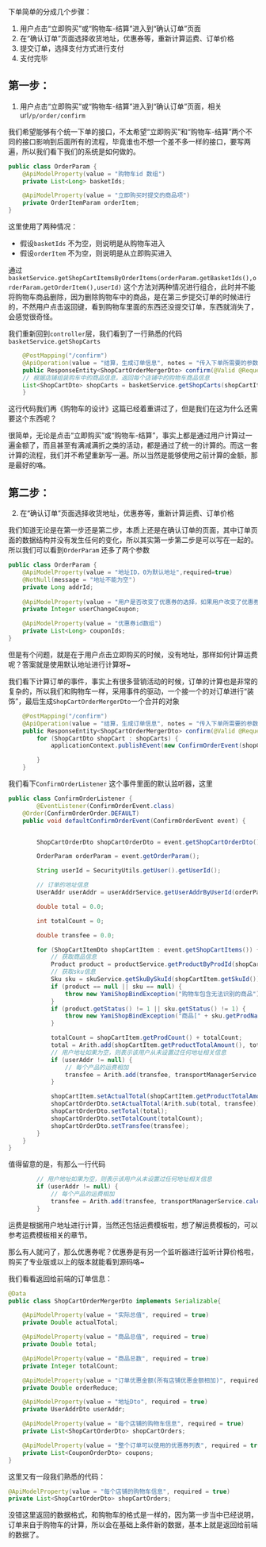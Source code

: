下单简单的分成几个步骤：

1. 用户点击“立即购买”或“购物车-结算”进入到“确认订单”页面
2. 在“确认订单”页面选择收货地址，优惠券等，重新计算运费、订单价格
3. 提交订单，选择支付方式进行支付
4. 支付完毕



## 第一步：

1. 用户点击“立即购买”或“购物车-结算”进入到“确认订单”页面，相关url`/p/order/confirm`

我们希望能够有个统一下单的接口，不太希望“立即购买”和“购物车-结算”两个不同的接口影响到后面所有的流程，毕竟谁也不想一个差不多一样的接口，要写两遍，所以我们看下我们的系统是如何做的。



```java
public class OrderParam {
	@ApiModelProperty(value = "购物车id 数组")
	private List<Long> basketIds;

	@ApiModelProperty(value = "立即购买时提交的商品项")
	private OrderItemParam orderItem;
}
```

这里使用了两种情况：

- 假设`basketIds` 不为空，则说明是从购物车进入
- 假设`orderItem` 不为空，则说明是从立即购买进入

通过`basketService.getShopCartItemsByOrderItems(orderParam.getBasketIds(),orderParam.getOrderItem(),userId)` 这个方法对两种情况进行组合，此时并不能将购物车商品删除，因为删除购物车中的商品，是在第三步提交订单的时候进行的，不然用户点击返回键，看到购物车里面的东西还没提交订单，东西就消失了，会感觉很奇怪。



我们重新回到`controller`层，我们看到了一行熟悉的代码`basketService.getShopCarts`

```java
    @PostMapping("/confirm")
    @ApiOperation(value = "结算，生成订单信息", notes = "传入下单所需要的参数进行下单")
    public ResponseEntity<ShopCartOrderMergerDto> confirm(@Valid @RequestBody OrderParam orderParam) {
    // 根据店铺组装购车中的商品信息，返回每个店铺中的购物车商品信息
    List<ShopCartDto> shopCarts = basketService.getShopCarts(shopCartItems);
    }
```

这行代码我们再《购物车的设计》这篇已经着重讲过了，但是我们在这为什么还需要这个东西呢？

很简单，无论是点击“立即购买”或“购物车-结算”，事实上都是通过用户计算过一遍金额了，而且甚至有满减满折之类的活动，都是通过了统一的计算的。而这一套计算的流程，我们并不希望重新写一遍。所以当然是能够使用之前计算的金额，那是最好的咯。





## 第二步：

2. 在“确认订单”页面选择收货地址，优惠券等，重新计算运费、订单价格

我们知道无论是在第一步还是第二步，本质上还是在确认订单的页面，其中订单页面的数据结构并没有发生任何的变化，所以其实第一步第二步是可以写在一起的。所以我们可以看到`OrderParam` 还多了两个参数

```java
public class OrderParam {
	@ApiModelProperty(value = "地址ID，0为默认地址",required=true)
	@NotNull(message = "地址不能为空")
	private Long addrId;
	
	@ApiModelProperty(value = "用户是否改变了优惠券的选择，如果用户改变了优惠券的选择，则完全根据传入参数进行优惠券的选择")
	private Integer userChangeCoupon;

	@ApiModelProperty(value = "优惠券id数组")
	private List<Long> couponIds;
}
```

但是有个问题，就是在于用户点击立即购买的时候，没有地址，那样如何计算运费呢？答案就是使用默认地址进行计算呀~



我们看下计算订单的事件，事实上有很多营销活动的时候，订单的计算也是非常的复杂的，所以我们和购物车一样，采用事件的驱动，一个接一个的对订单进行“装饰”，最后生成`ShopCartOrderMergerDto`一个合并的对象

```java
    @PostMapping("/confirm")
    @ApiOperation(value = "结算，生成订单信息", notes = "传入下单所需要的参数进行下单")
    public ResponseEntity<ShopCartOrderMergerDto> confirm(@Valid @RequestBody OrderParam orderParam) {
        for (ShopCartDto shopCart : shopCarts) {
            applicationContext.publishEvent(new ConfirmOrderEvent(shopCartOrder,orderParam,shopAllShopCartItems));

        }
    }
```

我们看下`ConfirmOrderListener` 这个事件里面的默认监听器，这里



```java
public class ConfirmOrderListener {
        @EventListener(ConfirmOrderEvent.class)
    @Order(ConfirmOrderOrder.DEFAULT)
    public void defaultConfirmOrderEvent(ConfirmOrderEvent event) {


        ShopCartOrderDto shopCartOrderDto = event.getShopCartOrderDto();

        OrderParam orderParam = event.getOrderParam();

        String userId = SecurityUtils.getUser().getUserId();

        // 订单的地址信息
        UserAddr userAddr = userAddrService.getUserAddrByUserId(orderParam.getAddrId(), userId);

        double total = 0.0;

        int totalCount = 0;

        double transfee = 0.0;

        for (ShopCartItemDto shopCartItem : event.getShopCartItems()) {
            // 获取商品信息
            Product product = productService.getProductByProdId(shopCartItem.getProdId());
            // 获取sku信息
            Sku sku = skuService.getSkuBySkuId(shopCartItem.getSkuId());
            if (product == null || sku == null) {
                throw new YamiShopBindException("购物车包含无法识别的商品");
            }
            if (product.getStatus() != 1 || sku.getStatus() != 1) {
                throw new YamiShopBindException("商品[" + sku.getProdName() + "]已下架");
            }

            totalCount = shopCartItem.getProdCount() + totalCount;
            total = Arith.add(shopCartItem.getProductTotalAmount(), total);
            // 用户地址如果为空，则表示该用户从未设置过任何地址相关信息
            if (userAddr != null) {
                // 每个产品的运费相加
                transfee = Arith.add(transfee, transportManagerService.calculateTransfee(shopCartItem, userAddr));
            }

            shopCartItem.setActualTotal(shopCartItem.getProductTotalAmount());
            shopCartOrderDto.setActualTotal(Arith.sub(total, transfee));
            shopCartOrderDto.setTotal(total);
            shopCartOrderDto.setTotalCount(totalCount);
            shopCartOrderDto.setTransfee(transfee);
        }
    }
}
```

值得留意的是，有那么一行代码

```java
        // 用户地址如果为空，则表示该用户从未设置过任何地址相关信息
        if (userAddr != null) {
            // 每个产品的运费相加
            transfee = Arith.add(transfee, transportManagerService.calculateTransfee(shopCartItem, userAddr));
        }
```
运费是根据用户地址进行计算，当然还包括运费模板啦，想了解运费模板的，可以参考运费模板相关的章节。

那么有人就问了，那么优惠券呢？优惠券是有另一个监听器进行监听计算价格啦，购买了专业版或以上的版本就能看到源码咯~



我们看看返回给前端的订单信息：

```java
@Data
public class ShopCartOrderMergerDto implements Serializable{

    @ApiModelProperty(value = "实际总值", required = true)
    private Double actualTotal;

    @ApiModelProperty(value = "商品总值", required = true)
    private Double total;

    @ApiModelProperty(value = "商品总数", required = true)
    private Integer totalCount;

    @ApiModelProperty(value = "订单优惠金额(所有店铺优惠金额相加)", required = true)
    private Double orderReduce;

    @ApiModelProperty(value = "地址Dto", required = true)
    private UserAddrDto userAddr;

    @ApiModelProperty(value = "每个店铺的购物车信息", required = true)
    private List<ShopCartOrderDto> shopCartOrders;

    @ApiModelProperty(value = "整个订单可以使用的优惠券列表", required = true)
    private List<CouponOrderDto> coupons;
}

```

这里又有一段我们熟悉的代码：

```java
@ApiModelProperty(value = "每个店铺的购物车信息", required = true)
private List<ShopCartOrderDto> shopCartOrders;
```
没错这里返回的数据格式，和购物车的格式是一样的，因为第一步当中已经说明，订单来自于购物车的计算，所以会在基础上条件新的数据，基本上就是返回给前端的数据了。
